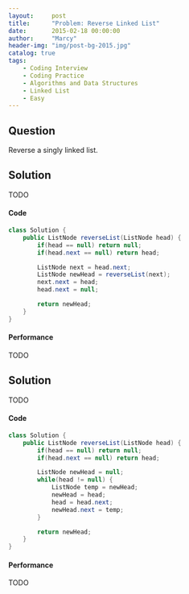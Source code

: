 ```yaml
---
layout:     post
title:      "Problem: Reverse Linked List"
date:       2015-02-18 00:00:00
author:     "Marcy"
header-img: "img/post-bg-2015.jpg"
catalog: true
tags:
    - Coding Interview
    - Coding Practice
    - Algorithms and Data Structures
    - Linked List
    - Easy
---
```


## Question

Reverse a singly linked list.

## Solution
TODO

#### Code
```java
class Solution {
    public ListNode reverseList(ListNode head) {
        if(head == null) return null;
        if(head.next == null) return head;

        ListNode next = head.next;
        ListNode newHead = reverseList(next);
        next.next = head;
        head.next = null;

        return newHead;
    }
}
```

#### Performance
TODO

## Solution
TODO

#### Code
```java
class Solution {
    public ListNode reverseList(ListNode head) {
        if(head == null) return null;
        if(head.next == null) return head;

        ListNode newHead = null;
        while(head != null) {
            ListNode temp = newHead;
            newHead = head;
            head = head.next;
            newHead.next = temp;
        }

        return newHead;
    }
}
```

#### Performance
TODO
